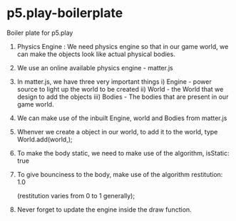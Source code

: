 # p5.play-boilerplate

Boiler plate for p5.play

1. Physics Engine :
   We need physics engine so that in our game world, we can make the objects look like actual physical bodies.

2. We use an online available physics engine - matter.js

3. In matter.js, we have three very important things
   i) Engine - power source to light up the world to be created
   ii) World - the World that we design to add the objects
   iii) Bodies - The bodies that are present in our game world.

4. We can make use of the inbuilt Engine, world and Bodies from matter.js

5. Whenver we create a object in our world, to add it to the world,
   type World.add(world,<body name>);

6. To make the body static, we need to make use of the algorithm, 
     isStatic: true

7. To give bounciness to the body, make use of the algorithm
    restitution: 1.0

    (restitution varies from 0 to 1 generally);

8. Never forget to update the engine inside the draw function.
